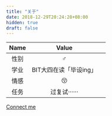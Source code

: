 ```yaml
---
title: "关于"
date: 2018-12-29T20:24:28+08:00
hidden: true
draft: false
---
```




| Name |         Value          |      |
| :--: | :--------------------: | ---- |
| 性别 |           ♂            |      |
| 学业 | BIT大四在读「毕设ing」 |      |
| 情感 |           😚            |      |
| 任务 |      过复试······      |      |

[Connect me](mailto:ws@sswin.site)


